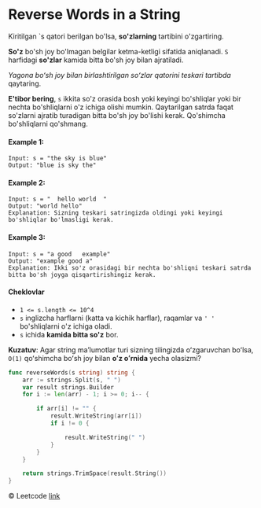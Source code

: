 # Reverse Words in a String

Kiritilgan `s qatori berilgan bo'lsa, **so'zlarning** tartibini o'zgartiring.

**So'z** bo'sh joy bo'lmagan belgilar ketma-ketligi sifatida aniqlanadi. `S` harfidagi **so'zlar** kamida bitta bo'sh joy bilan ajratiladi.

*Yagona boʻsh joy bilan birlashtirilgan soʻzlar qatorini teskari tartibda* qaytaring.

**E'tibor bering**, `s` ikkita so'z orasida bosh yoki keyingi bo'shliqlar yoki bir nechta bo'shliqlarni o'z ichiga olishi mumkin. Qaytarilgan satrda faqat so'zlarni ajratib turadigan bitta bo'sh joy bo'lishi kerak. Qo'shimcha bo'shliqlarni qo'shmang.

#### Example 1:
```
Input: s = "the sky is blue"
Output: "blue is sky the"
```

#### Example 2:
```
Input: s = "  hello world  "
Output: "world hello"
Explanation: Sizning teskari satringizda oldingi yoki keyingi bo'shliqlar bo'lmasligi kerak.
```

#### Example 3:
```
Input: s = "a good   example"
Output: "example good a"
Explanation: Ikki so'z orasidagi bir nechta bo'shliqni teskari satrda bitta bo'sh joyga qisqartirishingiz kerak.
```

#### Cheklovlar
* `1 <= s.length <= 10^4`
* `s` inglizcha harflarni (katta va kichik harflar), raqamlar va `' '` bo'shliqlarni o'z ichiga oladi.
* `s` ichida **kamida bitta so'z** bor.
 
**Kuzatuv**: Agar string maʼlumotlar turi sizning tilingizda oʻzgaruvchan boʻlsa, `O(1)` qoʻshimcha boʻsh joy bilan **oʻz oʻrnida** yecha olasizmi?

```go
func reverseWords(s string) string {
	arr := strings.Split(s, " ")
	var result strings.Builder
	for i := len(arr) - 1; i >= 0; i-- {

		if arr[i] != "" {
			result.WriteString(arr[i])
			if i != 0 {

				result.WriteString(" ")
			}
		}
	}

	return strings.TrimSpace(result.String())
}
```
© Leetcode [link](https://leetcode.com/explore/learn/card/array-and-string/204/conclusion/1164/)